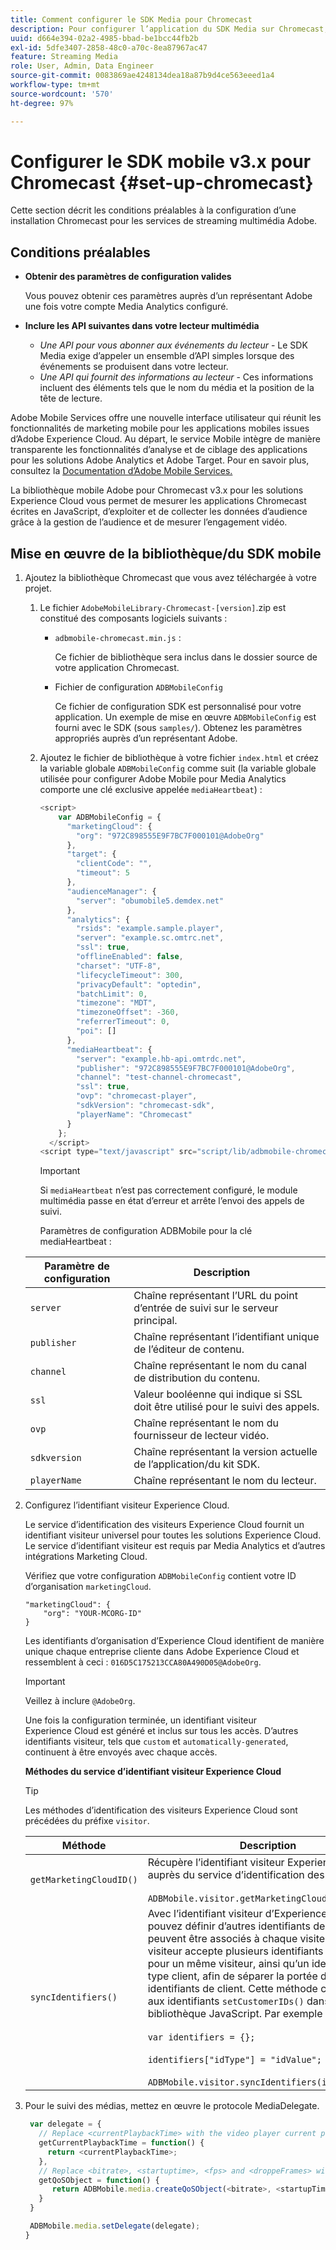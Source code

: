 ```yaml
---
title: Comment configurer le SDK Media pour Chromecast
description: Pour configurer l’application du SDK Media sur Chromecast, procédez comme suit.
uuid: d664e394-02a2-4985-bbad-be1bcc44fb2b
exl-id: 5dfe3407-2858-48c0-a70c-8ea87967ac47
feature: Streaming Media
role: User, Admin, Data Engineer
source-git-commit: 0083869ae4248134dea18a87b9d4ce563eeed1a4
workflow-type: tm+mt
source-wordcount: '570'
ht-degree: 97%

---
```


# Configurer le SDK mobile v3.x pour Chromecast {#set-up-chromecast}

Cette section décrit les conditions préalables à la configuration d’une installation Chromecast pour les services de streaming multimédia Adobe.

## Conditions préalables

* **Obtenir des paramètres de configuration valides**

  Vous pouvez obtenir ces paramètres auprès d’un représentant Adobe une fois votre compte Media Analytics configuré.
* **Inclure les API suivantes dans votre lecteur multimédia**

   * *Une API pour vous abonner aux événements du lecteur* - Le SDK Media exige d’appeler un ensemble d’API simples lorsque des événements se produisent dans votre lecteur.
   * *Une API qui fournit des informations au lecteur* - Ces informations incluent des éléments tels que le nom du média et la position de la tête de lecture.

Adobe Mobile Services offre une nouvelle interface utilisateur qui réunit les fonctionnalités de marketing mobile pour les applications mobiles issues d’Adobe Experience Cloud. Au départ, le service Mobile intègre de manière transparente les fonctionnalités d’analyse et de ciblage des applications pour les solutions Adobe Analytics et Adobe Target. Pour en savoir plus, consultez la [Documentation d’Adobe Mobile Services.](https://experienceleague.adobe.com/docs/mobile-services/using/home.html?lang=fr)

La bibliothèque mobile Adobe pour Chromecast v3.x pour les solutions Experience Cloud vous permet de mesurer les applications Chromecast écrites en JavaScript, d’exploiter et de collecter les données d’audience grâce à la gestion de l’audience et de mesurer l’engagement vidéo.

## Mise en œuvre de la bibliothèque/du SDK mobile

1. Ajoutez la bibliothèque Chromecast que vous avez téléchargée à votre projet.

   1. Le fichier `AdobeMobileLibrary-Chromecast-[version]`.zip est constitué des composants logiciels suivants :

      * `adbmobile-chromecast.min.js` :

        Ce fichier de bibliothèque sera inclus dans le dossier source de votre application Chromecast.

      * Fichier de configuration `ADBMobileConfig`

        Ce fichier de configuration SDK est personnalisé pour votre application. Un exemple de mise en œuvre `ADBMobileConfig` est fourni avec le SDK (sous `samples/`). Obtenez les paramètres appropriés auprès d’un représentant Adobe.

   1. Ajoutez le fichier de bibliothèque à votre fichier `index.html` et créez la variable globale `ADBMobileConfig` comme suit (la variable globale utilisée pour configurer Adobe Mobile pour Media Analytics comporte une clé exclusive appelée `mediaHeartbeat`) :

      ```js
      <script>
          var ADBMobileConfig = {
            "marketingCloud": {
              "org": "972C898555E9F7BC7F000101@AdobeOrg"
            },
            "target": {
              "clientCode": "",
              "timeout": 5
            },
            "audienceManager": {
              "server": "obumobile5.demdex.net"
            },
            "analytics": {
              "rsids": "example.sample.player",
              "server": "example.sc.omtrc.net",
              "ssl": true,
              "offlineEnabled": false,
              "charset": "UTF-8",
              "lifecycleTimeout": 300,
              "privacyDefault": "optedin",
              "batchLimit": 0,
              "timezone": "MDT",
              "timezoneOffset": -360,
              "referrerTimeout": 0,
              "poi": []
            },
            "mediaHeartbeat": {
              "server": "example.hb-api.omtrdc.net",
              "publisher": "972C898555E9F7BC7F000101@AdobeOrg",
              "channel": "test-channel-chromecast",
              "ssl": true,
              "ovp": "chromecast-player",
              "sdkVersion": "chromecast-sdk",
              "playerName": "Chromecast"
            }
          };
        </script>
      <script type="text/javascript" src="script/lib/adbmobile-chromecast.min.js"></script>
      ```

      >[!IMPORTANT]
      >
      >Si `mediaHeartbeat` n’est pas correctement configuré, le module multimédia passe en état d’erreur et arrête l’envoi des appels de suivi.

      Paramètres de configuration ADBMobile pour la clé mediaHeartbeat :

   | Paramètre de configuration | Description     |
   | --- | --- |
   | `server` | Chaîne représentant l’URL du point d’entrée de suivi sur le serveur principal. |
   | `publisher` | Chaîne représentant l’identifiant unique de l’éditeur de contenu. |
   | `channel` | Chaîne représentant le nom du canal de distribution du contenu. |
   | `ssl` | Valeur booléenne qui indique si SSL doit être utilisé pour le suivi des appels. |
   | `ovp` | Chaîne représentant le nom du fournisseur de lecteur vidéo. |
   | `sdkversion` | Chaîne représentant la version actuelle de l’application/du kit SDK. |
   | `playerName` | Chaîne représentant le nom du lecteur. |


1. Configurez l’identifiant visiteur Experience Cloud.

   Le service d’identification des visiteurs Experience Cloud fournit un identifiant visiteur universel pour toutes les solutions Experience Cloud. Le service d’identifiant visiteur est requis par Media Analytics et d’autres intégrations Marketing Cloud.

   Vérifiez que votre configuration `ADBMobileConfig` contient votre ID d’organisation `marketingCloud`.

   ```
   "marketingCloud": {
       "org": "YOUR-MCORG-ID"
   }
   ```

   Les identifiants d’organisation d’Experience Cloud identifient de manière unique chaque entreprise cliente dans Adobe Experience Cloud et ressemblent à ceci : `016D5C175213CCA80A490D05@AdobeOrg`.

   >[!IMPORTANT]
   >
   >Veillez à inclure `@AdobeOrg`.

   Une fois la configuration terminée, un identifiant visiteur Experience Cloud est généré et inclus sur tous les accès. D’autres identifiants visiteur, tels que `custom` et `automatically-generated`, continuent à être envoyés avec chaque accès.

   **Méthodes du service d’identifiant visiteur Experience Cloud**

   >[!TIP]
   >
   >Les méthodes d’identification des visiteurs Experience Cloud sont précédées du préfixe `visitor`.

   | Méthode | Description |
   | --- | --- |
   | `getMarketingCloudID()` | Récupère l’identifiant visiteur Experience Cloud auprès du service d’identification des visiteurs.  <br/><br/>`ADBMobile.visitor.getMarketingCloudID();` |
   | `syncIdentifiers()` | Avec l’identifiant visiteur d’Experience Cloud, vous pouvez définir d’autres identifiants de client qui peuvent être associés à chaque visiteur. L’API visiteur accepte plusieurs identifiants de client pour un même visiteur, ainsi qu’un identifiant de type client, afin de séparer la portée des différents identifiants de client. Cette méthode correspond aux identifiants `setCustomerIDs()` dans la bibliothèque JavaScript.  Par exemple : <br/><br/>`var identifiers = {};` <br/><br/>`identifiers["idType"] = "idValue";` <br/><br/>`ADBMobile.visitor.syncIdentifiers(identifiers);` |

1. Pour le suivi des médias, mettez en œuvre le protocole MediaDelegate.

   ```js
    var delegate = {
      // Replace <currentPlaybackTime> with the video player current playback time
      getCurrentPlaybackTime = function() {
        return <currentPlaybackTime>;
      },
      // Replace <bitrate>, <startuptime>, <fps> and <droppeFrames> with the current playback QoS values.
      getQoSObject = function() {
         return ADBMobile.media.createQoSObject(<bitrate>, <startupTime>, <fps>, <droppedFrames>);
      }
    }
   
    ADBMobile.media.setDelegate(delegate);
   }
   ```

<!--   **Postbacks -** For more information about configuring postbacks, see [Configure Postbacks.](https://experienceleague.adobe.com/docs/mobile-services/using/manage-app-settings-ug/configuring-app/signals.html) -->
